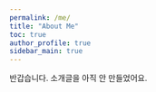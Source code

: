 ```yaml
---
permalink: /me/
title: "About Me"
toc: true
author_profile: true
sidebar_main: true
---
```

반갑습니다. 소개글을 아직 안 만들었어요.